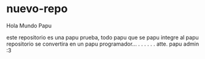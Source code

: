 # nuevo-repo
 Hola Mundo Papu

este repositorio es una papu prueba, todo papu que se papu integre al papu repositorio se convertira en un papu programador...
.
.
.
.
.
.
atte. papu admin
:3
